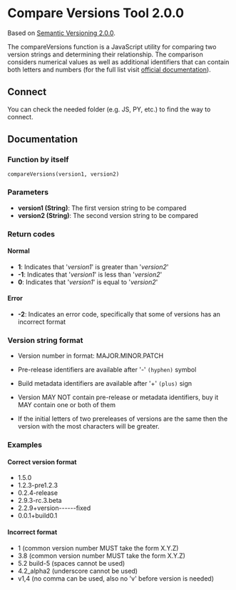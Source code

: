 # Compare Versions Tool 2.0.0

Based on [Semantic Versioning 2.0.0](https://semver.org/).

The compareVersions function is a JavaScript utility for comparing two version strings and determining their relationship. The comparison considers numerical values as well as additional identifiers that can contain both letters and numbers (for the full list visit [official documentation](https://semver.org/#semantic-versioning-specification-semver)).

## Connect

You can check the needed folder (e.g. JS, PY, etc.) to find the way to connect.

## Documentation

### Function by itself

```
compareVersions(version1, version2)
```

### Parameters

- **version1 (String)**: The first version string to be compared
- **version2 (String)**: The second version string to be compared

### Return codes

#### Normal

- **1**: Indicates that '*version1*' is greater than '*version2*'
- **-1**: Indicates that '*version1*' is less than '*version2*'
- **0**: Indicates that '*version1*' is equal to '*version2*'

#### Error

- **-2**: Indicates an error code, specifically that some of versions has an incorrect format


### Version string format

- Version number in format: MAJOR.MINOR.PATCH

- Pre-release identifiers are available after '-' ```(hyphen)``` symbol

- Build metadata identifiers are available after '+' ```(plus)``` sign

- Version MAY NOT contain pre-release or metadata identifiers, buy it MAY contain one or both of them

- If the initial letters of two prereleases of versions are the same then the version with the most characters will be greater.

### Examples

#### Correct version format

- 1.5.0
- 1.2.3-pre1.2.3
- 0.2.4-release
- 2.9.3-rc.3.beta
- 2.2.9+version------fixed
- 0.0.1+build0.1

#### Incorrect format

- 1 (common version number MUST take the form X.Y.Z)
- 3.8 (common version number MUST take the form X.Y.Z)
- 5.2 build-5 (spaces cannot be used)
- 4.2_alpha2 (underscore cannot be used)
- v1,4 (no comma can be used, also no 'v' before version is needed)